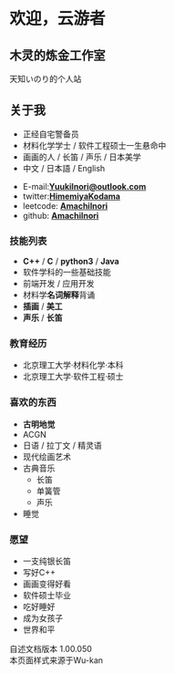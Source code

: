 # 欢迎，云游者

## 木灵的炼金工作室

天知いのり的个人站  

<!-- .slide -->

## **关于我**

- 正经自宅警备员  
- 材料化学学士 / 软件工程硕士一生悬命中  
- 画画的人 / 长笛 / 声乐 / 日本美学  
- 中文 / 日本語 / English 

<!-- .slide vertical=true -->

- E-mail:**[YuukiInori@outlook.com](mailto:YuukiInori@outlook.com)**
- twitter:**[HimemiyaKodama](https://twitter.com/HimemiyaKodama)**
- leetcode: **[AmachiInori](https://leetcode-cn.com/u/amachi-inori/)**
- github: **[AmachiInori](https://github.com/AmachiInori)**

<!-- .slide -->


### 技能列表

- **C++** / **C** / **python3** / **Java**
- 软件学科的一些基础技能
- 前端开发 / 应用开发
- 材料学**名词解释**背诵
- **插画** / **美工**
- **声乐** / **长笛**

<!-- .slide -->

### 教育经历

- 北京理工大学·材料化学·本科
- 北京理工大学·软件工程·硕士

<!-- .slide -->

### 喜欢的东西

- **古明地觉**
- ACGN
- 日语 / 拉丁文 / 精灵语
- 现代绘画艺术  
- 古典音乐
  - 长笛
  - 单簧管
  - 声乐
- 睡觉

<!-- .slide -->

### 愿望

- 一支纯银长笛
- 写好C++
- 画画变得好看
- 软件硕士毕业
- 吃好睡好
- 成为女孩子
- 世界和平
  
<!-- .slide -->

自述文档版本 1.00.050  
本页面样式来源于Wu-kan
